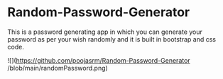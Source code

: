 # Random-Password-Generator
This is a password generating app in which you can generate your password as per your wish randomly and it is built in bootstrap and css  code.

![](https://github.com/poojasrm/Random-Password-Generator
/blob/main/randomPassword.png)
